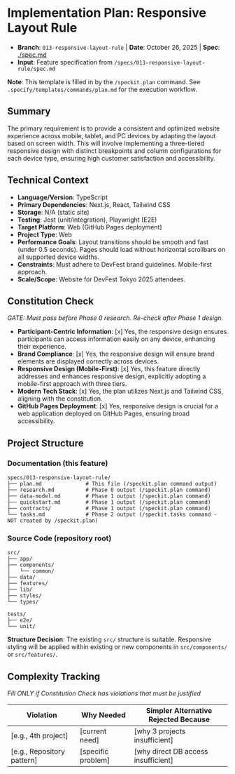 # Implementation Plan: Responsive Layout Rule

- **Branch**: `013-responsive-layout-rule` | **Date**: October 26, 2025 | **Spec**: [./spec.md](./spec.md)
- **Input**: Feature specification from `/specs/013-responsive-layout-rule/spec.md`

**Note**: This template is filled in by the `/speckit.plan` command. See `.specify/templates/commands/plan.md` for the execution workflow.

## Summary

The primary requirement is to provide a consistent and optimized website experience across mobile, tablet, and PC devices by adapting the layout based on screen width. This will involve implementing a three-tiered responsive design with distinct breakpoints and column configurations for each device type, ensuring high customer satisfaction and accessibility.

## Technical Context

- **Language/Version**: TypeScript
- **Primary Dependencies**: Next.js, React, Tailwind CSS
- **Storage**: N/A (static site)
- **Testing**: Jest (unit/integration), Playwright (E2E)
- **Target Platform**: Web (GitHub Pages deployment)
- **Project Type**: Web
- **Performance Goals**: Layout transitions should be smooth and fast (under 0.5 seconds). Pages should load without horizontal scrollbars on all supported device widths.
- **Constraints**: Must adhere to DevFest brand guidelines. Mobile-first approach.
- **Scale/Scope**: Website for DevFest Tokyo 2025 attendees.

## Constitution Check

_GATE: Must pass before Phase 0 research. Re-check after Phase 1 design._

- **Participant-Centric Information**: [x] Yes, the responsive design ensures participants can access information easily on any device, enhancing their experience.
- **Brand Compliance**: [x] Yes, the responsive design will ensure brand elements are displayed correctly across devices.
- **Responsive Design (Mobile-First)**: [x] Yes, this feature directly addresses and enhances responsive design, explicitly adopting a mobile-first approach with three tiers.
- **Modern Tech Stack**: [x] Yes, the plan utilizes Next.js and Tailwind CSS, aligning with the constitution.
- **GitHub Pages Deployment**: [x] Yes, responsive design is crucial for a web application deployed on GitHub Pages, ensuring broad accessibility.

## Project Structure

### Documentation (this feature)

```
specs/013-responsive-layout-rule/
├── plan.md              # This file (/speckit.plan command output)
├── research.md          # Phase 0 output (/speckit.plan command)
├── data-model.md        # Phase 1 output (/speckit.plan command)
├── quickstart.md        # Phase 1 output (/speckit.plan command)
├── contracts/           # Phase 1 output (/speckit.plan command)
└── tasks.md             # Phase 2 output (/speckit.tasks command - NOT created by /speckit.plan)
```

### Source Code (repository root)

```
src/
├── app/
├── components/
│   └── common/
├── data/
├── features/
├── lib/
├── styles/
└── types/

tests/
├── e2e/
└── unit/
```

**Structure Decision**: The existing `src/` structure is suitable. Responsive styling will be applied within existing or new components in `src/components/` or `src/features/`.

## Complexity Tracking

_Fill ONLY if Constitution Check has violations that must be justified_

| Violation | Why Needed | Simpler Alternative Rejected Because |
| --- | --- | --- |
| [e.g., 4th project] | [current need] | [why 3 projects insufficient] |
| [e.g., Repository pattern] | [specific problem] | [why direct DB access insufficient] |
